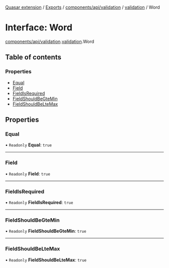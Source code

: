 [Quasar extension](../index.md) / [Exports](../modules.md) / [components/api/validation](../modules/components_api_validation.md) / [validation](../modules/components_api_validation.validation.md) / Word

# Interface: Word

[components/api/validation](../modules/components_api_validation.md).[validation](../modules/components_api_validation.validation.md).Word

## Table of contents

### Properties

- [Equal](components_api_validation.validation.Word.md#equal)
- [Field](components_api_validation.validation.Word.md#field)
- [FieldIsRequired](components_api_validation.validation.Word.md#fieldisrequired)
- [FieldShouldBeGteMin](components_api_validation.validation.Word.md#fieldshouldbegtemin)
- [FieldShouldBeLteMax](components_api_validation.validation.Word.md#fieldshouldbeltemax)

## Properties

### Equal

• `Readonly` **Equal**: ``true``

___

### Field

• `Readonly` **Field**: ``true``

___

### FieldIsRequired

• `Readonly` **FieldIsRequired**: ``true``

___

### FieldShouldBeGteMin

• `Readonly` **FieldShouldBeGteMin**: ``true``

___

### FieldShouldBeLteMax

• `Readonly` **FieldShouldBeLteMax**: ``true``
